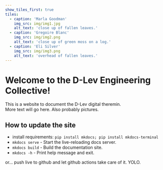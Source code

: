 ```yaml
---
show_tiles_first: true
tiles:
  - caption: 'Marla Goodman'
    img_src: img/img1.jpg
    alt_text: 'close up of fallen leaves.'
  - caption: 'Gregoire Blanc'
    img_src: img/img2.png
    alt_text: 'close up of green moss on a log.'
  - caption: 'Eli Silver'
    img_src: img/img3.png
    alt_text: 'overhead of fallen leaves.'
---
```


# Welcome to the D-Lev Engineering Collective!

This is a website to document the D-Lev digital theremin.  
More text will go here. Also probably pictures.

## How to update the site

* install requirements: `pip install mkdocs; pip install mkdocs-terminal`
* `mkdocs serve` - Start the live-reloading docs server.
* `mkdocs build` - Build the documentation site.
* `mkdocs -h` - Print help message and exit.

or... push live to github and let github actions take care of it. YOLO.

